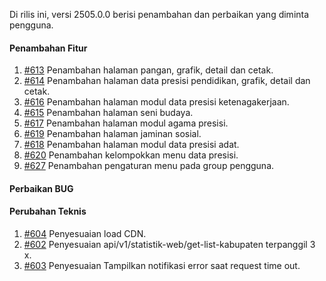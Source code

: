Di rilis ini, versi 2505.0.0 berisi penambahan dan perbaikan yang diminta pengguna.

#### Penambahan Fitur

1. [#613](https://github.com/OpenSID/OpenKab/issues/613) Penambahan halaman pangan, grafik, detail dan cetak.
2. [#614](https://github.com/OpenSID/OpenKab/issues/614) Penambahan halaman data presisi pendidikan, grafik, detail dan cetak.
3. [#616](https://github.com/OpenSID/OpenKab/issues/616) Penambahan halaman modul data presisi ketenagakerjaan.
4. [#615](https://github.com/OpenSID/OpenKab/issues/615) Penambahan halaman seni budaya.
5. [#617](https://github.com/OpenSID/OpenKab/issues/617) Penambahan halaman modul agama presisi.
6. [#619](https://github.com/OpenSID/OpenKab/issues/619) Penambahan halaman jaminan sosial.
7. [#618](https://github.com/OpenSID/OpenKab/issues/618) Penambahan halaman modul data presisi adat.
8. [#620](https://github.com/OpenSID/OpenKab/issues/620) Penambahan kelompokkan menu data presisi.
9. [#627](https://github.com/OpenSID/OpenKab/issues/627) Penambahan pengaturan menu pada group pengguna.

#### Perbaikan BUG

#### Perubahan Teknis

1. [#604](https://github.com/OpenSID/OpenKab/issues/604) Penyesuaian load CDN.
2. [#602](https://github.com/OpenSID/OpenKab/issues/602) Penyesuaian api/v1/statistik-web/get-list-kabupaten terpanggil 3 x.
3. [#603](https://github.com/OpenSID/OpenKab/issues/603) Penyesuaian Tampilkan notifikasi error saat request time out.
